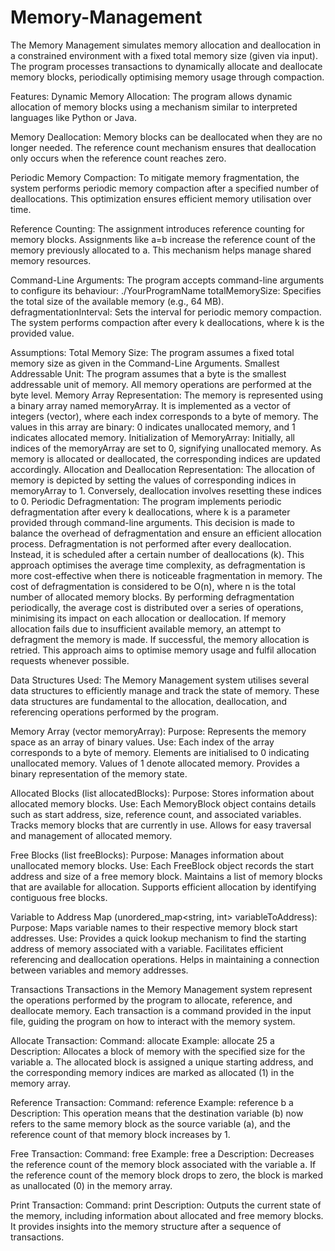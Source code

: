 # Memory-Management
The Memory Management simulates memory allocation and deallocation in a constrained environment with a fixed total memory size (given via input). The program processes transactions to dynamically allocate and deallocate memory blocks, periodically optimising memory usage through compaction.

Features:
Dynamic Memory Allocation: The program allows dynamic allocation of memory blocks using a mechanism similar to interpreted languages like Python or Java.

Memory Deallocation: Memory blocks can be deallocated when they are no longer needed. The reference count mechanism ensures that deallocation only occurs when the reference count reaches zero.

Periodic Memory Compaction: To mitigate memory fragmentation, the system performs periodic memory compaction after a specified number of deallocations. This optimization ensures efficient memory utilisation over time.

Reference Counting: The assignment introduces reference counting for memory blocks. Assignments like a=b increase the reference count of the memory previously allocated to a. This mechanism helps manage shared memory resources.

Command-Line Arguments:
The program accepts command-line arguments to configure its behaviour:
./YourProgramName <totalMemorySize> <defragmentationInterval>
totalMemorySize: Specifies the total size of the available memory (e.g., 64 MB).
defragmentationInterval: Sets the interval for periodic memory compaction. The system performs compaction after every k deallocations, where k is the provided value.


Assumptions:
Total Memory Size: The program assumes a fixed total memory size as given in the Command-Line Arguments.
Smallest Addressable Unit: The program assumes that a byte is the smallest addressable unit of memory. All memory operations are performed at the byte level.
Memory Array Representation: The memory is represented using a binary array named memoryArray. It is implemented as a vector of integers (vector<int>), where each index corresponds to a byte of memory. The values in this array are binary: 0 indicates unallocated memory, and 1 indicates allocated memory.
Initialization of MemoryArray: Initially, all indices of the memoryArray are set to 0, signifying unallocated memory. As memory is allocated or deallocated, the corresponding indices are updated accordingly.
Allocation and Deallocation Representation: The allocation of memory is depicted by setting the values of corresponding indices in memoryArray to 1. Conversely, deallocation involves resetting these indices to 0.
Periodic Defragmentation: The program implements periodic defragmentation after every k deallocations, where k is a parameter provided through command-line arguments. This decision is made to balance the overhead of defragmentation and ensure an efficient allocation process.
Defragmentation is not performed after every deallocation. Instead, it is scheduled after a certain number of deallocations (k). This approach optimises the average time complexity, as defragmentation is more cost-effective when there is noticeable fragmentation in memory.
The cost of defragmentation is considered to be O(n), where n is the total number of allocated memory blocks. By performing defragmentation periodically, the average cost is distributed over a series of operations, minimising its impact on each allocation or deallocation.
If memory allocation fails due to insufficient available memory, an attempt to defragment the memory is made. If successful, the memory allocation is retried. This approach aims to optimise memory usage and fulfil allocation requests whenever possible.


Data Structures Used:
The Memory Management system utilises several data structures to efficiently manage and track the state of memory. These data structures are fundamental to the allocation, deallocation, and referencing operations performed by the program.

Memory Array (vector<int> memoryArray):
Purpose: Represents the memory space as an array of binary values.
Use:
Each index of the array corresponds to a byte of memory.
Elements are initialised to 0 indicating unallocated memory.
Values of 1 denote allocated memory.
Provides a binary representation of the memory state.

Allocated Blocks (list<MemoryBlock> allocatedBlocks):
Purpose: Stores information about allocated memory blocks.
Use:
Each MemoryBlock object contains details such as start address, size, reference count, and associated variables.
Tracks memory blocks that are currently in use.
Allows for easy traversal and management of allocated memory.

Free Blocks (list<FreeBlock> freeBlocks):
Purpose: Manages information about unallocated memory blocks.
Use:
Each FreeBlock object records the start address and size of a free memory block.
Maintains a list of memory blocks that are available for allocation.
Supports efficient allocation by identifying contiguous free blocks.

Variable to Address Map (unordered_map<string, int> variableToAddress):
Purpose: Maps variable names to their respective memory block start addresses.
Use:
Provides a quick lookup mechanism to find the starting address of memory associated with a variable.
Facilitates efficient referencing and deallocation operations.
Helps in maintaining a connection between variables and memory addresses.


Transactions
Transactions in the Memory Management system represent the operations performed by the program to allocate, reference, and deallocate memory. Each transaction is a command provided in the input file, guiding the program on how to interact with the memory system.

Allocate Transaction:
Command: allocate <size> <variable>
Example: allocate 25 a
Description: Allocates a block of memory with the specified size for the variable a. The allocated block is assigned a unique starting address, and the corresponding memory indices are marked as allocated (1) in the memory array.

Reference Transaction:
Command: reference <DestinationVariable> <sourceVariable>
Example: reference b a
Description: This operation means that the destination variable (b) now refers to the same memory block as the source variable (a), and the reference count of that memory block increases by 1.

Free Transaction:
Command: free <variable>
Example: free a
Description: Decreases the reference count of the memory block associated with the variable a. If the reference count of the memory block drops to zero, the block is marked as unallocated (0) in the memory array.

Print Transaction:
Command: print
Description: Outputs the current state of the memory, including information about allocated and free memory blocks. It provides insights into the memory structure after a sequence of transactions.

